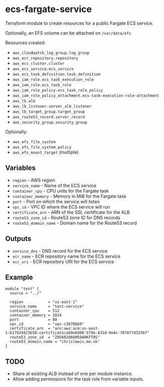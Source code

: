 # ecs-fargate-service

Terraform module to create resources for a public Fargate ECS service.

Optionally, an EFS volume can be attached on `/var/data/efs`

Resources created:

* `aws_cloudwatch_log_group.log_group`
* `aws_ecr_repository.repository`
* `aws_ecs_cluster.cluster`
* `aws_ecs_service.ecs_service`
* `aws_ecs_task_definition.task_definition`
* `aws_iam_role.ecs_task_execution_role`
* `aws_iam_role.ecs_task_role`
* `aws_iam_role_policy.ecs_task_role_policy`
* `aws_iam_role_policy_attachment.ecs-task-execution-role-attachment`
* `aws_lb.alb`
* `aws_lb_listener.server_alb_listener`
* `aws_lb_target_group.target_group`
* `aws_route53_record.server_record`
* `aws_security_group.security_group`

Optionally:

* `aws_efs_file_system`
* `aws_efs_file_system_policy`
* `aws_efs_mount_target` (multiple)


## Variables

* `region` - AWS region
* `service_name` - Name of the ECS service
* `container_cpu` - CPU units for the Fargate task
* `container_memory` - Memory in MiB for the Fargate task
* `port` - Port on which the service will listen
* `vpc_id` - VPC ID where the ECS service will run
* `certificate_arn` - ARN of the SSL certificate for the ALB
* `route53_zone_id` - Route53 zone ID for DNS records
* `route53_domain_name` - Domain name for the Route53 record


## Outputs

* `service_dns` - DNS record for the ECS service
* `ecr_name` - ECR repository name for the ECS service
* `ecr_uri` - ECR repository URI for the ECS service


## Example

```hcl
module "test" {
  source = "../"

  region           = "us-east-1"
  service_name     = "test-service"
  container_cpu    = 512
  container_memory = 1024
  port             = 80
  vpc_id           = "vpc-c3b70bb9"
  certificate_arn  = "arn:aws:acm:us-east-1:617929423658:certificate/a69e6906-579e-431d-9e4c-707877d325b7"
  route53_zone_id  = "Z05682866H59A0KFT8S"
  route53_domain_name = "chrislewis.me.uk"
}
```

## TODO

* Share at existing ALB instead of one per module instance.
* Allow adding permissions for the task role from variable inputs.
